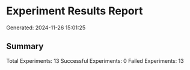 # Experiment Results Report
Generated: 2024-11-26 15:01:25

## Summary
Total Experiments: 13
Successful Experiments: 0
Failed Experiments: 13

